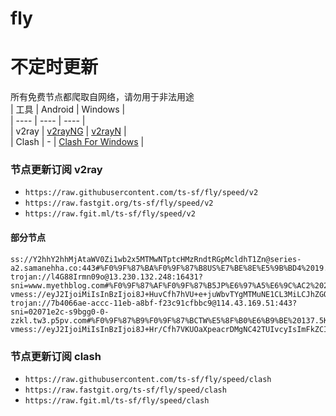 # fly
# 不定时更新
所有免费节点都爬取自网络，请勿用于非法用途  
|  工具  | Android  | Windows  |  
|  ----  | ----   | ----  |  
| v2ray  | [v2rayNG](https://github.com/2dust/v2rayNG/releases) | [v2rayN](https://github.com/2dust/v2rayN/releases) |  
| Clash  | - | [Clash For Windows](https://github.com/2dust/clashN/releases) | 
  
### 节点更新订阅  v2ray
- `https://raw.githubusercontent.com/ts-sf/fly/speed/v2`  
- `https://raw.fastgit.org/ts-sf/fly/speed/v2`  
- `https://raw.fgit.ml/ts-sf/fly/speed/v2`  
#### 部分节点  
``` 
ss://Y2hhY2hhMjAtaWV0Zi1wb2x5MTMwNTptcHMzRndtRGpMcldhT1Zn@series-a2.samanehha.co:443#%F0%9F%87%BA%F0%9F%87%B8US%E7%BE%8E%E5%9B%BD4%2019.5MB%2Fs
trojan://l4G88Irmn09o@13.230.132.248:16431?sni=www.myethblog.com#%F0%9F%87%AF%F0%9F%87%B5JP%E6%97%A5%E6%9C%AC2%20248.0KB%2Fs
vmess://eyJ2IjoiMiIsInBzIjoi8J+HuvCfh7hVU+e+juWbvTYgMTMuNE1CL3MiLCJhZGQiOiIxMDQuMjEuMzAuMjQ5IiwicG9ydCI6IjIwNTIiLCJpZCI6IjI4NGQ3NGQ4LTQ3NzUtNDE0NC1iZDdiLWUyN2YzMTBjOTllNSIsImFpZCI6IjAiLCJzY3kiOiJhdXRvIiwibmV0Ijoid3MiLCJ0eXBlIjoibm9uZSIsImhvc3QiOiIyMzdmMWMxMWUzZTllMzczLlRpZGVyYWNlLmdhdGVseS5pbmZvIiwicGF0aCI6Ii8iLCJ0bHMiOiIiLCJzbmkiOiIiLCJ0ZXN0X25hbWUiOiJVU+e+juWbvTYifQ==
trojan://7b4066ae-accc-11eb-a8bf-f23c91cfbbc9@114.43.169.51:443?sni=02071e2c-s9bgg0-0-zzkl.tw3.p5pv.com#%F0%9F%87%B9%F0%9F%87%BCTW%E5%8F%B0%E6%B9%BE%20137.5KB%2Fs
vmess://eyJ2IjoiMiIsInBzIjoi8J+Hr/Cfh7VKUOaXpeacrDMgNC42TUIvcyIsImFkZCI6ImZhc3RseS5hbGlwYXkub3ZoIiwicG9ydCI6IjgwIiwiaWQiOiI2NmNjYjExZi03NWE3LTQyODItOGE2MC0zMWZlZDQ0NzQwMWQiLCJhaWQiOiIwIiwic2N5IjoiYXV0byIsIm5ldCI6IndzIiwidHlwZSI6Im5vbmUiLCJob3N0Ijoibm1zbC5rcCIsInBhdGgiOiIvYXJpZXM/ZWQ9MjA0OCIsInRscyI6IiIsInNuaSI6IiIsInRlc3RfbmFtZSI6IkpQ5pel5pysMyJ9
```
### 节点更新订阅  clash
- `https://raw.githubusercontent.com/ts-sf/fly/speed/clash`  
- `https://raw.fastgit.org/ts-sf/fly/speed/clash`  
- `https://raw.fgit.ml/ts-sf/fly/speed/clash`  



